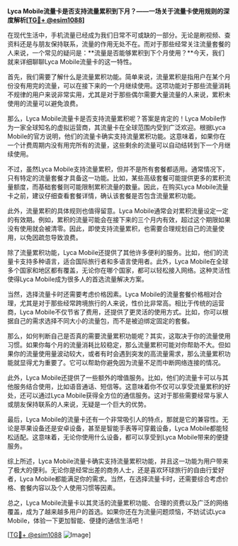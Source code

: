 **Lyca Mobile流量卡是否支持流量累积到下月？——一场关于流量卡使用规则的深度解析[[TG💪+ @esim1088](https://t.me/s/esim1088)]**

在现代生活中，手机流量已经成为我们日常不可或缺的一部分。无论是刷视频、查资料还是与朋友保持联系，流量的作用无处不在。而对于那些经常关注流量套餐的人来说，一个常见的疑问是：**流量是否能够累积到下个月使用？**今天，我们就来详细聊聊Lyca Mobile流量卡的这一特性。

首先，我们需要了解什么是流量累积功能。简单来说，流量累积是指用户在某个月份没有用完的流量，可以在接下来的一个月继续使用。这项功能对于那些流量消耗不规律的用户来说非常实用，尤其是对于那些偶尔需要大量流量的人来说，累积未使用的流量可以避免浪费。

那么，Lyca Mobile流量卡是否支持流量累积呢？答案是肯定的！Lyca Mobile作为一家全球知名的虚拟运营商，其流量卡在全球范围内受到广泛欢迎。根据Lyca Mobile的官方说明，他们的流量卡确实支持流量累积功能。这意味着，如果你在一个计费周期内没有用完所有的流量，这些剩余的流量可以自动结转到下一个月继续使用。

不过，虽然Lyca Mobile支持流量累积，但并不是所有套餐都适用。通常情况下，只有特定的流量套餐才具备这一功能。比如，某些高级套餐可能提供更多的累积流量额度，而基础套餐则可能限制累积流量的数量。因此，在购买Lyca Mobile流量卡之前，建议仔细查看套餐详情，确认该套餐是否包含流量累积功能。

此外，流量累积的具体规则也值得留意。Lyca Mobile通常会对累积流量设定一定的有效期。例如，累积的流量可能会在接下来的三个月内有效，超过这个期限如果没有使用就会被清零。因此，即使支持流量累积，也需要合理规划自己的流量使用，以免因疏忽导致浪费。

除了流量累积功能，Lyca Mobile还提供了其他许多便利的服务。比如，他们的流量卡支持多种语言，适合国际旅行者和多语言使用者。此外，Lyca Mobile在全球多个国家和地区都有覆盖，无论你在哪个国家，都可以轻松接入网络。这种灵活性使得Lyca Mobile成为很多人的首选流量解决方案。

当然，选择流量卡时还需要考虑价格因素。Lyca Mobile的流量套餐价格相对合理，尤其是对于那些经常跨境旅行的人来说，性价比非常高。相比于传统的运营商，Lyca Mobile不仅节省了费用，还提供了更灵活的使用方式。比如，你可以根据自己的需求选择不同大小的流量包，而不是被迫绑定固定的套餐。

那么，如何判断自己是否真的需要流量累积功能呢？其实，这取决于你的流量使用习惯。如果你每个月的流量消耗比较稳定，那么流量累积可能对你帮助不大。但如果你的流量使用量波动较大，或者有时会遇到突发的高流量需求，那么流量累积功能就显得尤为重要了。它可以帮助你避免因为流量不足而中断网络连接的情况。

此外，Lyca Mobile还提供了一些额外的增值服务。比如，他们的流量卡可以与其他服务结合使用，比如语音通话、短信等。这意味着你不仅可以享受流量累积的好处，还可以通过Lyca Mobile获得全方位的通信服务。这对于那些需要经常与家人或朋友保持联系的人来说，无疑是一个巨大的优势。

最后，Lyca Mobile的流量卡还有一个非常吸引人的特点，那就是它的兼容性。无论是苹果设备还是安卓设备，甚至是智能手表等可穿戴设备，Lyca Mobile都能轻松适配。这意味着，无论你使用什么设备，都可以享受到Lyca Mobile带来的便捷服务。

综上所述，Lyca Mobile流量卡确实支持流量累积功能，并且这一功能为用户带来了极大的便利。无论你是经常出差的商务人士，还是喜欢环球旅行的自由行爱好者，Lyca Mobile都能满足你的需求。当然，在选择流量卡时，还需要综合考虑价格、套餐内容以及个人使用习惯等因素。

总之，Lyca Mobile流量卡以其灵活的流量累积功能、合理的资费以及广泛的网络覆盖，成为了越来越多用户的首选。如果你还在为流量问题烦恼，不妨试试Lyca Mobile，体验一下更加智能、便捷的通信生活吧！

[[TG💪+ @esim1088](https://t.me/s/esim1088) ![Image](https://i.postimg.cc/4NQfJmqS/Snipaste-2025-05-13-00-14-12.png)]